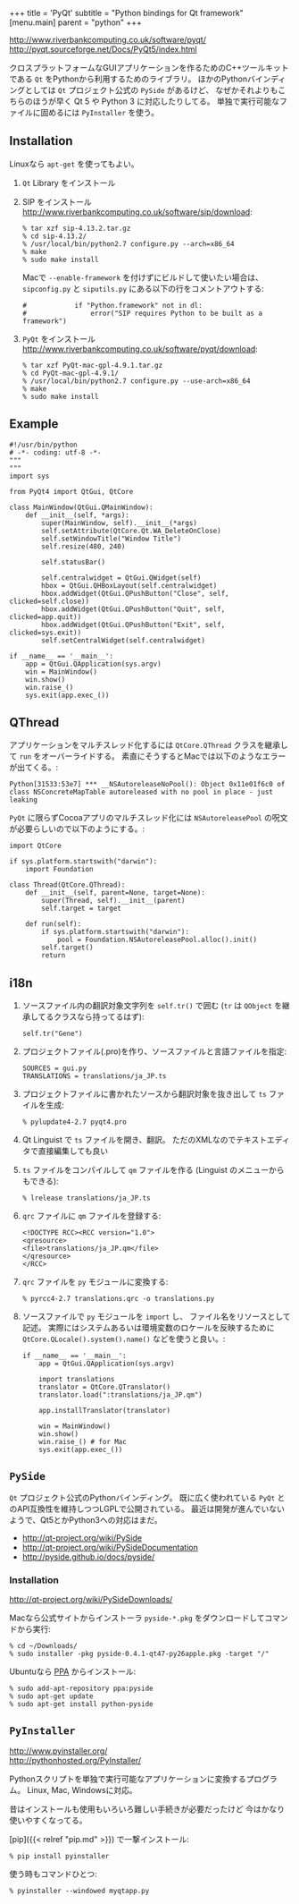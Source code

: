 +++
title = 'PyQt'
subtitle = "Python bindings for Qt framework"
[menu.main]
  parent = "python"
+++

<http://www.riverbankcomputing.co.uk/software/pyqt/>
<http://pyqt.sourceforge.net/Docs/PyQt5/index.html>

クロスプラットフォームなGUIアプリケーションを作るためのC++ツールキットである
`Qt` をPythonから利用するためのライブラリ。
ほかのPythonバインディングとしては
`Qt` プロジェクト公式の `PySide` があるけど、
なぜかそれよりもこちらのほうが早く Qt 5 や Python 3 に対応したりしてる。
単独で実行可能なファイルに固めるには `PyInstaller` を使う。

## Installation

Linuxなら `apt-get` を使ってもよい。

1.  `Qt` Library をインストール
2.  SIP をインストール <http://www.riverbankcomputing.co.uk/software/sip/download>:

        % tar xzf sip-4.13.2.tar.gz
        % cd sip-4.13.2/
        % /usr/local/bin/python2.7 configure.py --arch=x86_64
        % make
        % sudo make install

    Macで `--enable-framework` を付けずにビルドして使いたい場合は、
    `sipconfig.py` と `siputils.py` にある以下の行をコメントアウトする:

        #            if "Python.framework" not in dl:
        #                error("SIP requires Python to be built as a framework")

3.  `PyQt` をインストール <http://www.riverbankcomputing.co.uk/software/pyqt/download>:

        % tar xzf PyQt-mac-gpl-4.9.1.tar.gz
        % cd PyQt-mac-gpl-4.9.1/
        % /usr/local/bin/python2.7 configure.py --use-arch=x86_64
        % make
        % sudo make install

## Example

    #!/usr/bin/python
    # -*- coding: utf-8 -*-
    """
    """
    import sys

    from PyQt4 import QtGui, QtCore

    class MainWindow(QtGui.QMainWindow):
        def __init__(self, *args):
            super(MainWindow, self).__init__(*args)
            self.setAttribute(QtCore.Qt.WA_DeleteOnClose)
            self.setWindowTitle("Window Title")
            self.resize(480, 240)

            self.statusBar()

            self.centralwidget = QtGui.QWidget(self)
            hbox = QtGui.QHBoxLayout(self.centralwidget)
            hbox.addWidget(QtGui.QPushButton("Close", self, clicked=self.close))
            hbox.addWidget(QtGui.QPushButton("Quit", self, clicked=app.quit))
            hbox.addWidget(QtGui.QPushButton("Exit", self, clicked=sys.exit))
            self.setCentralWidget(self.centralwidget)

    if __name__ == '__main__':
        app = QtGui.QApplication(sys.argv)
        win = MainWindow()
        win.show()
        win.raise_()
        sys.exit(app.exec_())

## QThread

アプリケーションをマルチスレッド化するには
`QtCore.QThread` クラスを継承して `run` をオーバーライドする。
素直にそうするとMacでは以下のようなエラーが出てくる。:

    Python[31533:53e7] *** __NSAutoreleaseNoPool(): Object 0x11e01f6c0 of class NSConcreteMapTable autoreleased with no pool in place - just leaking

`PyQt` に限らずCocoaアプリのマルチスレッド化には
`NSAutoreleasePool` の呪文が必要らしいので以下のようにする。:

    import QtCore

    if sys.platform.startswith("darwin"):
        import Foundation

    class Thread(QtCore.QThread):
        def __init__(self, parent=None, target=None):
            super(Thread, self).__init__(parent)
            self.target = target

        def run(self):
            if sys.platform.startswith("darwin"):
                pool = Foundation.NSAutoreleasePool.alloc().init()
            self.target()
            return

## i18n

1.  ソースファイル内の翻訳対象文字列を `self.tr()` で囲む
    (`tr` は `QObject` を継承してるクラスなら持ってるはず):

        self.tr("Gene")

2.  プロジェクトファイル(.pro)を作り、ソースファイルと言語ファイルを指定:

        SOURCES = gui.py
        TRANSLATIONS = translations/ja_JP.ts

3.  プロジェクトファイルに書かれたソースから翻訳対象を抜き出して
    `ts` ファイルを生成:

        % pylupdate4-2.7 pyqt4.pro

4.  Qt Linguist で `ts` ファイルを開き、翻訳。
    ただのXMLなのでテキストエディタで直接編集しても良い
5.  `ts` ファイルをコンパイルして `qm` ファイルを作る
    (Linguist のメニューからもできる):

        % lrelease translations/ja_JP.ts

6.  `qrc` ファイルに `qm` ファイルを登録する:

        <!DOCTYPE RCC><RCC version="1.0">
        <qresource>
        <file>translations/ja_JP.qm</file>
        </qresource>
        </RCC>

7.  `qrc` ファイルを `py` モジュールに変換する:

        % pyrcc4-2.7 translations.qrc -o translations.py

8.  ソースファイルで `py` モジュールを `import` し、
    ファイル名をリソースとして記述。
    実際にはシステムあるいは環境変数のロケールを反映するために
    `QtCore.QLocale().system().name()` などを使うと良い。:

        if __name__ == '__main__':
            app = QtGui.QApplication(sys.argv)

            import translations
            translator = QtCore.QTranslator()
            translator.load(":translations/ja_JP.qm")

            app.installTranslator(translator)

            win = MainWindow()
            win.show()
            win.raise_() # for Mac
            sys.exit(app.exec_())

## `PySide`

`Qt` プロジェクト公式のPythonバインディング。
既に広く使われている `PyQt`
とのAPI互換性を維持しつつLGPLで公開されている。
最近は開発が進んでいないようで、Qt5とかPython3への対応はまだ。

-   <http://qt-project.org/wiki/PySide>
-   <http://qt-project.org/wiki/PySideDocumentation>
-   <http://pyside.github.io/docs/pyside/>

### Installation

<http://qt-project.org/wiki/PySideDownloads/>

Macなら公式サイトからインストーラ `pyside-*.pkg`
をダウンロードしてコマンドから実行:

    % cd ~/Downloads/
    % sudo installer -pkg pyside-0.4.1-qt47-py26apple.pkg -target "/"

Ubuntuなら [PPA](https://launchpad.net/~pyside/+archive/ppa)
からインストール:

    % sudo add-apt-repository ppa:pyside
    % sudo apt-get update
    % sudo apt-get install python-pyside

## `PyInstaller`

<http://www.pyinstaller.org/>\
<http://pythonhosted.org/PyInstaller/>

Pythonスクリプトを単独で実行可能なアプリケーションに変換するプログラム。
Linux, Mac, Windowsに対応。

昔はインストールも使用もいろいろ難しい手続きが必要だったけど
今はかなり使いやすくなってる。

[pip]({{< relref "pip.md" >}}) で一撃インストール:

    % pip install pyinstaller

使う時もコマンドひとつ:

    % pyinstaller --windowed myqtapp.py

